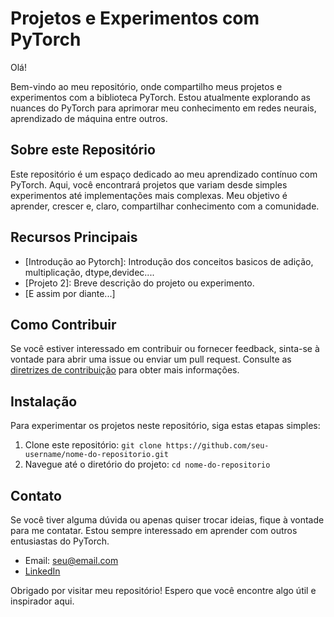 # Projetos e Experimentos com PyTorch

Olá!

Bem-vindo ao meu repositório, onde compartilho meus projetos e experimentos com a biblioteca PyTorch. Estou atualmente explorando as nuances do PyTorch para aprimorar meu conhecimento em redes neurais, aprendizado de máquina entre outros.

## Sobre este Repositório

Este repositório é um espaço dedicado ao meu aprendizado contínuo com PyTorch. Aqui, você encontrará projetos que variam desde simples experimentos até implementações mais complexas. Meu objetivo é aprender, crescer e, claro, compartilhar conhecimento com a comunidade.

## Recursos Principais

- [Introdução ao Pytorch]: Introdução dos conceitos basicos de adição, multiplicação, dtype,devidec....
- [Projeto 2]: Breve descrição do projeto ou experimento.
- [E assim por diante...]

## Como Contribuir

Se você estiver interessado em contribuir ou fornecer feedback, sinta-se à vontade para abrir uma issue ou enviar um pull request. Consulte as [diretrizes de contribuição](CONTRIBUTING.md) para obter mais informações.

## Instalação

Para experimentar os projetos neste repositório, siga estas etapas simples:

1. Clone este repositório: `git clone https://github.com/seu-username/nome-do-repositorio.git`
2. Navegue até o diretório do projeto: `cd nome-do-repositorio`

## Contato

Se você tiver alguma dúvida ou apenas quiser trocar ideias, fique à vontade para me contatar. Estou sempre interessado em aprender com outros entusiastas do PyTorch.

- Email: seu@email.com
- [LinkedIn](https://br.linkedin.com/in/gubio-gomes-de-lima-a99973106)

Obrigado por visitar meu repositório! Espero que você encontre algo útil e inspirador aqui.
